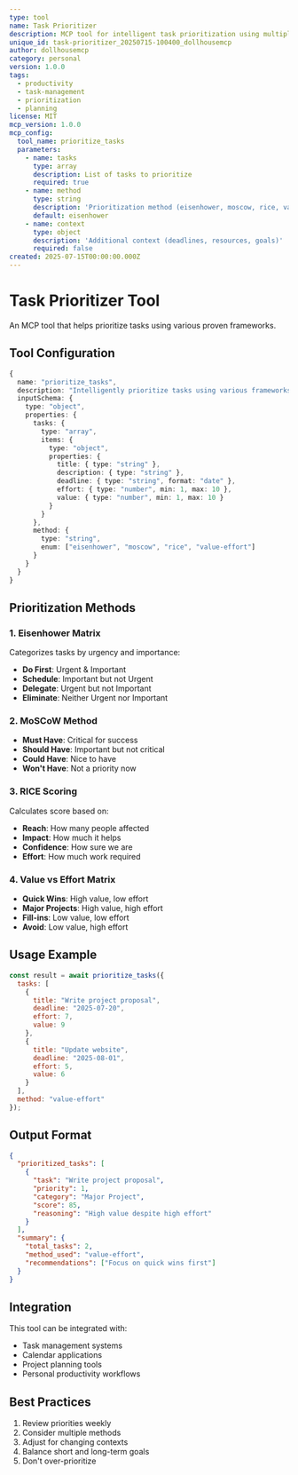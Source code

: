 ```yaml
---
type: tool
name: Task Prioritizer
description: MCP tool for intelligent task prioritization using multiple frameworks
unique_id: task-prioritizer_20250715-100400_dollhousemcp
author: dollhousemcp
category: personal
version: 1.0.0
tags:
  - productivity
  - task-management
  - prioritization
  - planning
license: MIT
mcp_version: 1.0.0
mcp_config:
  tool_name: prioritize_tasks
  parameters:
    - name: tasks
      type: array
      description: List of tasks to prioritize
      required: true
    - name: method
      type: string
      description: 'Prioritization method (eisenhower, moscow, rice, value-effort)'
      default: eisenhower
    - name: context
      type: object
      description: 'Additional context (deadlines, resources, goals)'
      required: false
created: 2025-07-15T00:00:00.000Z
---
```


# Task Prioritizer Tool

An MCP tool that helps prioritize tasks using various proven frameworks.

## Tool Configuration

```typescript
{
  name: "prioritize_tasks",
  description: "Intelligently prioritize tasks using various frameworks",
  inputSchema: {
    type: "object",
    properties: {
      tasks: {
        type: "array",
        items: {
          type: "object",
          properties: {
            title: { type: "string" },
            description: { type: "string" },
            deadline: { type: "string", format: "date" },
            effort: { type: "number", min: 1, max: 10 },
            value: { type: "number", min: 1, max: 10 }
          }
        }
      },
      method: {
        type: "string",
        enum: ["eisenhower", "moscow", "rice", "value-effort"]
      }
    }
  }
}
```

## Prioritization Methods

### 1. Eisenhower Matrix
Categorizes tasks by urgency and importance:
- **Do First**: Urgent & Important
- **Schedule**: Important but not Urgent
- **Delegate**: Urgent but not Important
- **Eliminate**: Neither Urgent nor Important

### 2. MoSCoW Method
- **Must Have**: Critical for success
- **Should Have**: Important but not critical
- **Could Have**: Nice to have
- **Won't Have**: Not a priority now

### 3. RICE Scoring
Calculates score based on:
- **Reach**: How many people affected
- **Impact**: How much it helps
- **Confidence**: How sure we are
- **Effort**: How much work required

### 4. Value vs Effort Matrix
- **Quick Wins**: High value, low effort
- **Major Projects**: High value, high effort
- **Fill-ins**: Low value, low effort
- **Avoid**: Low value, high effort

## Usage Example

```javascript
const result = await prioritize_tasks({
  tasks: [
    {
      title: "Write project proposal",
      deadline: "2025-07-20",
      effort: 7,
      value: 9
    },
    {
      title: "Update website",
      deadline: "2025-08-01",
      effort: 5,
      value: 6
    }
  ],
  method: "value-effort"
});
```

## Output Format

```json
{
  "prioritized_tasks": [
    {
      "task": "Write project proposal",
      "priority": 1,
      "category": "Major Project",
      "score": 85,
      "reasoning": "High value despite high effort"
    }
  ],
  "summary": {
    "total_tasks": 2,
    "method_used": "value-effort",
    "recommendations": ["Focus on quick wins first"]
  }
}
```

## Integration

This tool can be integrated with:
- Task management systems
- Calendar applications
- Project planning tools
- Personal productivity workflows

## Best Practices

1. Review priorities weekly
2. Consider multiple methods
3. Adjust for changing contexts
4. Balance short and long-term goals
5. Don't over-prioritize
